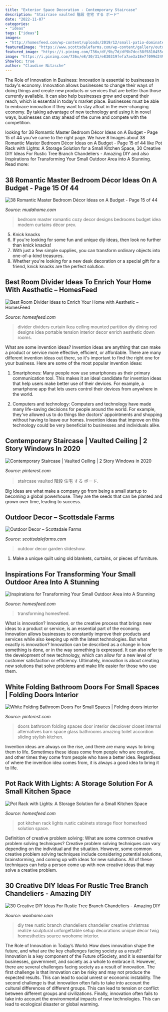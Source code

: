 ```yaml
---
title: "Exterior Space Decoration - Contemporary Staircase"
description: "Staircase vaulted 階段 住宅 する ボード"
date: "2022-11-07"
categories:
- "ideas"
tags: ["ideas"]
images:
- "http://homesfeed.com/wp-content/uploads/2019/12/small-patio-dominated-by-white-modern-gray-outdoor-sofa-gray-runner-white-walls-with-potted-greenery.jpg"
featuredImage: "https://www.scottsdalefarms.com/wp-content/gallery/outdoor-decor/IMG_5638.JPG"
featured_image: "https://i.pinimg.com/736x/df/9b/7d/df9b7dcc38f5810455c6b3a429c5ddd0--bathroom-doors-small-spaces.jpg"
image: "https://i.pinimg.com/736x/e8/30/31/e830319fefa7ae3a18e7f099d249029f.jpg"
ShowToc: true
author: "Claudine Nitzsche"
---
```



The Role of Innovation in Business:
Innovation is essential to businesses in today's economy. Innovation allows businesses to change their ways of doing things and create new products or services that are better than those currently available. It can also help businesses grow and expand their reach, which is essential in today's market place.
Businesses must be able to embrace innovation if they want to stay afloat in the ever-changing economy. By taking advantage of new technology and using it in novel ways, businesses can stay ahead of the curve and compete with the competition.

	

		
looking for 38 Romantic Master Bedroom Décor Ideas on A Budget - Page 15 of 44 you've came to the right page. We have 8 Images about 38 Romantic Master Bedroom Décor Ideas on A Budget - Page 15 of 44 like Pot Rack with Lights: A Storage Solution for a Small Kitchen Space, 30 Creative DIY Ideas For Rustic Tree Branch Chandeliers - Amazing DIY and also Inspirations for Transforming Your Small Outdoor Area into A Stunning. Read more:
		
    
## 38 Romantic Master Bedroom Décor Ideas On A Budget - Page 15 Of 44

<img loading=lazy src="https://mudahome.com/wp-content/uploads/2019/07/40-Cozy-And-Romantic-Master-Bedroom-Design-Ideas-15.jpg" onerror="this.onerror=null;this.src='https://tse3.mm.bing.net/th?id=OIP.nzzOaD7-AZr2gMIUBuPIsgHaLH&amp;pid=15.1';" alt="38 Romantic Master Bedroom Décor Ideas on A Budget - Page 15 of 44">

_Source: mudahome.com_

>bedroom master romantic cozy decor designs bedrooms budget idea modern curtains décor prev. 

	

5. Knick knacks
1. If you're looking for some fun and unique diy ideas, then look no further than knick knacks!
2. With just a few simple supplies, you can transform ordinary objects into one-of-a-kind treasures.
3. Whether you're looking for a new desk decoration or a special gift for a friend, knick knacks are the perfect solution.

    
## Best Room Divider Ideas To Enrich Your Home With Aesthetic – HomesFeed

<img loading=lazy src="https://homesfeed.com/wp-content/uploads/2015/11/simple-room-divider-idea-design-in-dining-room-madeof-stripe-patterned-black-and-white-curtain-and-wooden-floor-and-small-cabinet.jpg" onerror="this.onerror=null;this.src='https://tse1.mm.bing.net/th?id=OIP.4rtB4FTYZ6gmYBRcvlB9-wHaJ8&amp;pid=15.1';" alt="Best Room Divider Ideas to Enrich Your Home with Aesthetic – HomesFeed">

_Source: homesfeed.com_

>divider dividers curtain ikea ceiling mounted partition diy dining rod designs idea portable tension interior decor enrich aesthetic down rooms. 

	

What are some invention ideas?
Invention ideas are anything that can make a product or service more effective, efficient, or affordable. There are many different invention ideas out there, so it's important to find the right one for your business. Here are some of the most popular invention ideas:
1. Smartphones: Many people now use smartphones as their primary communication tool. This makes it an ideal candidate for invention ideas that help users make better use of their devices. For example, a smartphone app that lets users control their devices from anywhere in the world.

2. Computers and technology: Computers and technology have made many life-saving decisions for people around the world. For example, they've allowed us to do things like doctors' appointments and shopping without having to leave our homes. Invention ideas that improve on this technology could be very beneficial to businesses and individuals alike.


    
## Contemporary Staircase | Vaulted Ceiling | 2 Story Windows In 2020

<img loading=lazy src="https://i.pinimg.com/736x/e8/30/31/e830319fefa7ae3a18e7f099d249029f.jpg" onerror="this.onerror=null;this.src='https://tse2.mm.bing.net/th?id=OIP.FH1Svc1hHjPAgtyuEOIFJAHaKe&amp;pid=15.1';" alt="Contemporary Staircase | Vaulted Ceiling | 2 Story Windows in 2020">

_Source: pinterest.com_

>staircase vaulted 階段 住宅 する ボード. 

	

Big Ideas are what make a company go from being a small startup to becoming a global powerhouse. They are the seeds that can be planted and grown over time, leading to success.

    
## Outdoor Decor – Scottsdale Farms

<img loading=lazy src="https://www.scottsdalefarms.com/wp-content/gallery/outdoor-decor/IMG_5638.JPG" onerror="this.onerror=null;this.src='https://tse3.mm.bing.net/th?id=OIP.eLfnOEQ5dayaBGMJnhWWSQHaJ4&amp;pid=15.1';" alt="Outdoor Decor – Scottsdale Farms">

_Source: scottsdalefarms.com_

>outdoor decor garden slideshow. 

	

1. Make a unique quilt using old blankets, curtains, or pieces of furniture.

    
## Inspirations For Transforming Your Small Outdoor Area Into A Stunning

<img loading=lazy src="http://homesfeed.com/wp-content/uploads/2019/12/small-patio-dominated-by-white-modern-gray-outdoor-sofa-gray-runner-white-walls-with-potted-greenery.jpg" onerror="this.onerror=null;this.src='https://tse3.mm.bing.net/th?id=OIP.GgsFg8xsH_8pcN8LAoZPgQHaJ-&amp;pid=15.1';" alt="Inspirations for Transforming Your Small Outdoor Area into A Stunning">

_Source: homesfeed.com_

>transforming homesfeed. 

	

What is innovation?
Innovation, or the creative process that brings new ideas to a product or service, is an essential part of the economy. Innovation allows businesses to constantly improve their products and services while also keeping up with the latest technologies. But what exactly is innovation?
Innovation can be described as a change in how something is done, or in the way something is expressed. It can also refer to the development of new technology, which can allow for a new level of customer satisfaction or efficiency. Ultimately, innovation is about creating new solutions that solve problems and make life easier for those who use them.

    
## White Folding Bathroom Doors For Small Spaces | Folding Doors Interior

<img loading=lazy src="https://i.pinimg.com/736x/df/9b/7d/df9b7dcc38f5810455c6b3a429c5ddd0--bathroom-doors-small-spaces.jpg" onerror="this.onerror=null;this.src='https://tse3.mm.bing.net/th?id=OIP.-SqdykBuHAioL1LxauviewHaIu&amp;pid=15.1';" alt="White Folding Bathroom Doors For Small Spaces | Folding doors interior">

_Source: pinterest.com_

>doors bathroom folding spaces door interior decolover closet internal alternatives barn space glass bathrooms amazing toilet accordion sliding stylish kitchen. 

	

Invention ideas are always on the rise, and there are many ways to bring them to life. Sometimes these ideas come from people who are creative, and other times they come from people who have a better idea. Regardless of where the invention idea comes from, it is always a good idea to bring it to life.

    
## Pot Rack With Lights: A Storage Solution For A Small Kitchen Space

<img loading=lazy src="https://homesfeed.com/wp-content/uploads/2015/12/rustic-kitchen-ideas-with-brown-kitchen-cabinets-and-pot-rack-with-lights-together-with-wooden-wall-and-floor-plus-stainless-steel-appliance.jpg" onerror="this.onerror=null;this.src='https://tse3.mm.bing.net/th?id=OIP.RMhX3sBf3jto9PHdoe81ygHaKC&amp;pid=15.1';" alt="Pot Rack with Lights: A Storage Solution for a Small Kitchen Space">

_Source: homesfeed.com_

>pot kitchen rack lights rustic cabinets storage floor homesfeed solution space. 

	

Definition of creative problem solving: What are some common creative problem solving techniques?
Creative problem solving techniques can vary depending on the individual and the situation. However, some common creative problem solving techniques include considering potential solutions, brainstorming, and coming up with ideas for new solutions. All of these techniques can help a person come up with new creative ideas that may solve a creative problem.

    
## 30 Creative DIY Ideas For Rustic Tree Branch Chandeliers - Amazing DIY

<img loading=lazy src="http://www.woohome.com/wp-content/uploads/2013/09/Rustic-Tree-Branch-Chandeliers-6-2.jpg" onerror="this.onerror=null;this.src='https://tse1.mm.bing.net/th?id=OIP.vXc0ooi0YDrbTr59rSIv3QHaJ4&amp;pid=15.1';" alt="30 Creative DIY Ideas For Rustic Tree Branch Chandeliers - Amazing DIY">

_Source: woohome.com_

>diy tree rustic branch chandeliers chandelier creative christmas realize sculptural unforgettable setup decorations unique decor twig homesthetics source woohome interior. 

	

The Role of Innovation in Today’s World: How does innovation shape the future, and what are the key challenges facing society as a result?
Innovation is a key component of the Future ofSociety, and it is essential for businesses, government, and society as a whole to embrace it. However, there are several challenges facing society as a result of innovation. The first challenge is that innovation can be risky and may not produce the expected results. This can lead to social unrest or economic instability. The second challenge is that innovation often fails to take into account the cultural differences of different groups. This can lead to tension or conflict between different groups and civilizations. Finally, innovation often fails to take into account the environmental impacts of new technologies. This can lead to ecological disaster or global warming.

